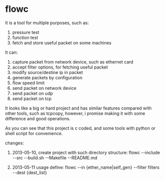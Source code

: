 flowc
=====
It is a tool for multiple purposes, such as:
1) pressure test
2) function test
3) fetch and store useful packet on some machines

It can:
1) capture packet from network device, such as ethernet card
2) accept filter options, for fetching useful packet
3) modify source/destine ip in packet
4) generate packets by configuration
5) flow speed limit
6) send packet on network device
7) send packet on udp
8) send packet on tcp

It looks like a big or hard project and has similar features compared with
other tools, such as tcpcopy, however, i promise making it with some
difference and good operations.

As you can see that this project is c coded, and some tools with python or shell script
for convenience.

changes:
1) 2013-05-10, create project with such directory structure:
flowc
	--include
	--src
	--build.sh
	--Makefile
	--README.md

2) 2013-05-11
usage define:
	flowc --in {ether_name|self_gen} --filter filters --dest {dest_list} 
